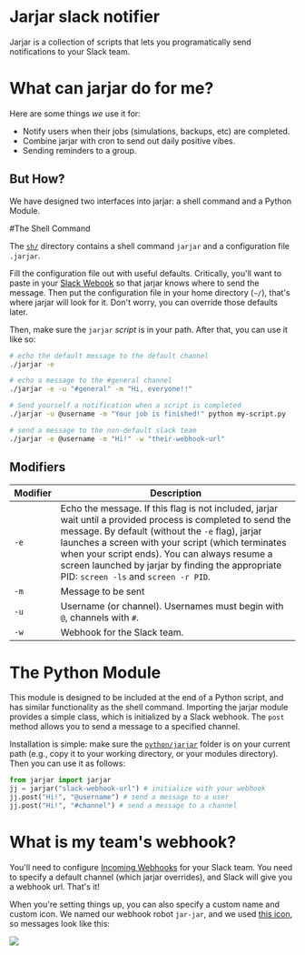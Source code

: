 # Jarjar slack notifier

Jarjar is a collection of scripts that lets you programatically send notifications to your Slack team. 

# What can jarjar do for me?

Here are some things _we_ use it for:

- Notify users when their jobs (simulations, backups, etc) are completed.
- Combine jarjar with cron to send out daily positive vibes.
- Sending reminders to a group.

## But How?

We have designed two interfaces into jarjar: a shell command and a Python Module.

#The Shell Command

The [`sh/`](sh/) directory contains a shell command `jarjar` and a configuration file `.jarjar`.

Fill the configuration file out with useful defaults. Critically, you'll want to paste in your [Slack Webook](https://api.slack.com/incoming-webhooks) so that jarjar knows where to send the message. Then put the configuration file in your home directory (`~/`), that's where jarjar will look for it. Don't worry, you can override those defaults later.

Then, make sure the `jarjar` _script_ is in your path. After that, you can use it like so:

```sh
# echo the default message to the default channel
./jarjar -e

# echo a message to the #general channel
./jarjar -e -u "#general" -m "Hi, everyone!!"

# Send yourself a notification when a script is completed
./jarjar -u @username -m "Your job is finished!" python my-script.py

# send a message to the non-default slack team
./jarjar -e @username -m "Hi!" -w "their-webhook-url"
```

## Modifiers

| Modifier | Description | 
|   ---    |     ---     |
|   `-e`   | Echo the message. If this flag is not included, jarjar wait until a provided process is completed to send the message. By default (without the `-e` flag), jarjar launches a screen with your script (which terminates when your script ends). You can always resume a screen launched by jarjar by finding the appropriate PID: `screen -ls` and `screen -r PID`. |
|   `-m`   | Message to be sent |
|   `-u`   | Username (or channel). Usernames must begin with `@`, channels with `#`. |
|   `-w`   | Webhook for the Slack team. |

# The Python Module

This module is designed to be included at the end of a Python script, and has similar functionality as the shell command. Importing the jarjar module provides a simple class, which is initialized by a Slack webhook. The `post` method allows you to send a message to a specified channel.

Installation is simple: make sure the [`python/jarjar`](python/jarjar/) folder is on your current path (e.g., copy it to your working directory, or your modules directory). Then you can use it as follows:

```python
from jarjar import jarjar
jj = jarjar("slack-webhook-url") # initialize with your webhook
jj.post("Hi!", "@username") # send a message to a user
jj.post("Hi!", "#channel") # send a message to a channel
```


# What is my team's webhook?

You'll need to configure [Incoming Webhooks](https://api.slack.com/incoming-webhooks) for your Slack team. You need to specify a default channel (which jarjar overrides), and Slack will give you a webhook url. That's it! 

When you're setting things up, you can also specify a custom name and custom icon. We named our webhook robot `jar-jar`, and we used [this icon](http://i.imgur.com/hTHrg6i.png), so messages look like this:

![](http://i.imgur.com/g9RG16j.png)


